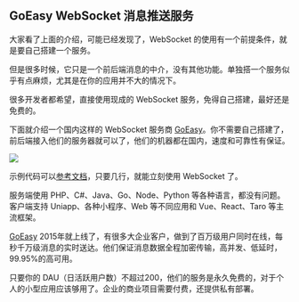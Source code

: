 ## GoEasy WebSocket 消息推送服务

大家看了上面的介绍，可能已经发现了，WebSocket 的使用有一个前提条件，就是要自己搭建一个服务。

但是很多时候，它只是一个前后端消息的中介，没有其他功能。单独搭一个服务似乎有点麻烦，尤其是在你的应用并不大的情况下。

很多开发者都希望，直接使用现成的 WebSocket 服务，免得自己搭建，最好还是免费的。

下面就介绍一个国内这样的 WebSocket 服务商 [GoEasy](https://www.goeasy.io/cn/websocket.html?s=ryf)。你不需要自己搭建了，前后端接入他们的服务器就可以了，他们的机器都在国内，速度和可靠性有保证。

![](https://cdn.beekka.com/blogimg/asset/202305/bg2023051102.webp)

示例代码可以[参考文档](https://docs.goeasy.io/2.x/pubsub/get-start)，只要几行，就能立刻使用 WebSocket 了。

服务端使用 PHP、C#、Java、Go、Node、Python 等各种语言，都没有问题。客户端支持 Uniapp、各种小程序、Web 等不同应用和 Vue、React、Taro 等主流框架。

[GoEasy](https://www.goeasy.io/cn/websocket.html?s=ryf) 2015年就上线了，有很多大企业客户，做到了百万级用户同时在线，每秒千万级消息的实时送达。他们保证消息数据全程加密传输，高并发、低延时，99.95%的高可用。

只要你的 DAU（日活跃用户数）不超过200，他们的服务是永久免费的，对于个人的小型应用应该够用了。企业的商业项目需要付费，还提供私有部署。
